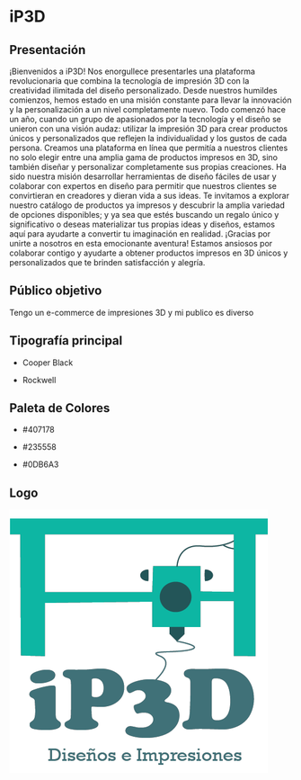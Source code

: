 # iP3D

## Presentación
 ¡Bienvenidos a iP3D! Nos enorgullece presentarles una plataforma revolucionaria que combina la tecnología de impresión 3D con la creatividad ilimitada del diseño personalizado. Desde nuestros humildes comienzos, hemos estado en una misión constante para llevar la innovación y la personalización a un nivel completamente nuevo.
  Todo comenzó hace un año, cuando un grupo de apasionados por la tecnología y el diseño se unieron con una visión audaz: utilizar la impresión 3D para crear productos únicos y personalizados que reflejen la individualidad y los gustos de cada persona. Creamos una plataforma en línea que permitía a nuestros clientes no solo elegir entre una amplia gama de productos impresos en 3D, sino también diseñar y personalizar completamente sus propias creaciones.
  Ha sido nuestra misión desarrollar herramientas de diseño fáciles de usar y colaborar con expertos en diseño para permitir que nuestros clientes se convirtieran en creadores y dieran vida a sus ideas.
  Te invitamos a explorar nuestro catálogo de productos ya impresos y descubrir la amplia variedad de opciones disponibles; y ya sea que estés buscando un regalo único y significativo o deseas materializar tus propias ideas y diseños, estamos aquí para ayudarte a convertir tu imaginación en realidad.
  ¡Gracias por unirte a nosotros en esta emocionante aventura! Estamos ansiosos por colaborar contigo y ayudarte a obtener productos impresos en 3D únicos y personalizados que te brinden satisfacción y alegría.
## Público objetivo
Tengo un e-commerce de impresiones 3D y mi publico es diverso
## Tipografía principal
* Cooper Black
+ Rockwell
## Paleta de Colores 
* #407178
- #235558
+ #0DB6A3
## Logo 
![Logo de mi e-commerce](https://github.com/Ivo-Scartt/Scarttezzini-iP3D/blob/a515e549123334fddac8678167a73fefa01a2149/Logo%20e-commerce.png)
